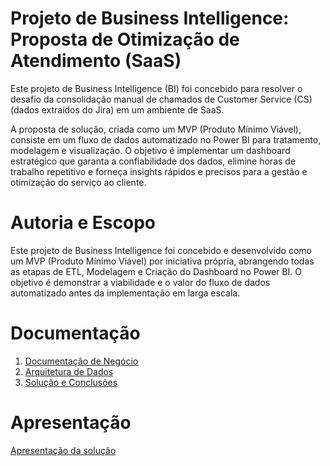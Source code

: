 # Projeto de Business Intelligence: Proposta de Otimização de Atendimento (SaaS)

Este projeto de Business Intelligence (BI) foi concebido para resolver o desafio da consolidação manual de chamados de Customer Service (CS) (dados extraídos do Jira) em um ambiente de SaaS.

A proposta de solução, criada como um MVP (Produto Mínimo Viável), consiste em um fluxo de dados automatizado no Power BI para tratamento, modelagem e visualização. O objetivo é implementar um dashboard estratégico que garanta a confiabilidade dos dados, elimine horas de trabalho repetitivo e forneça insights rápidos e precisos para a gestão e otimização do serviço ao cliente.

# Autoria e Escopo

Este projeto de Business Intelligence foi concebido e desenvolvido como um MVP (Produto Mínimo Viável) por iniciativa própria, abrangendo todas as etapas de ETL, Modelagem e Criação do Dashboard no Power BI. O objetivo é demonstrar a viabilidade e o valor do fluxo de dados automatizado antes da implementação em larga escala.

# Documentação

<ol>
<li><a href="docs/01-Documentação de Negócio.md"> Documentação de Negócio</a></li>
<li><a href="docs/02-Arquitetura de Dados.md"> Arquitetura de Dados</a></li>
<li><a href="docs/03-Solução e Conclusões.md"> Solução e Conclusões</a></li>
</ol>

# Apresentação

  <a href="presentation/README.md"> Apresentação da solução</a>
